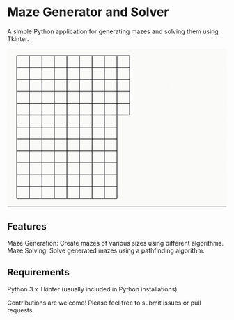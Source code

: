 # Maze Generator and Solver

A simple Python application for generating mazes and solving them using Tkinter.

![maze-solver-gif](maze-solver-recording.gif)

## Features

Maze Generation: Create mazes of various sizes using different algorithms.
Maze Solving: Solve generated mazes using a pathfinding algorithm.

## Requirements

Python 3.x
Tkinter (usually included in Python installations)

Contributions are welcome! Please feel free to submit issues or pull requests.
